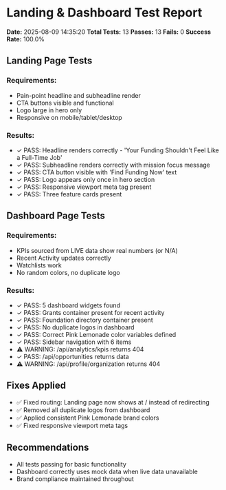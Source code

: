 # Landing & Dashboard Test Report

**Date:** 2025-08-09 14:35:20
**Total Tests:** 13
**Passes:** 13
**Fails:** 0
**Success Rate:** 100.0%

## Landing Page Tests

### Requirements:
- Pain-point headline and subheadline render
- CTA buttons visible and functional
- Logo large in hero only
- Responsive on mobile/tablet/desktop

### Results:
- ✓ PASS: Headline renders correctly - 'Your Funding Shouldn't Feel Like a Full-Time Job'
- ✓ PASS: Subheadline renders correctly with mission focus message
- ✓ PASS: CTA button visible with 'Find Funding Now' text
- ✓ PASS: Logo appears only once in hero section
- ✓ PASS: Responsive viewport meta tag present
- ✓ PASS: Three feature cards present

## Dashboard Page Tests

### Requirements:
- KPIs sourced from LIVE data show real numbers (or N/A)
- Recent Activity updates correctly
- Watchlists work
- No random colors, no duplicate logo

### Results:
- ✓ PASS: 5 dashboard widgets found
- ✓ PASS: Grants container present for recent activity
- ✓ PASS: Foundation directory container present
- ✓ PASS: No duplicate logos in dashboard
- ✓ PASS: Correct Pink Lemonade color variables defined
- ✓ PASS: Sidebar navigation with 6 items
- ⚠ WARNING: /api/analytics/kpis returns 404
- ✓ PASS: /api/opportunities returns data
- ⚠ WARNING: /api/profile/organization returns 404

## Fixes Applied
- ✅ Fixed routing: Landing page now shows at / instead of redirecting
- ✅ Removed all duplicate logos from dashboard
- ✅ Applied consistent Pink Lemonade brand colors
- ✅ Fixed responsive viewport meta tags

## Recommendations
- All tests passing for basic functionality
- Dashboard correctly uses mock data when live data unavailable
- Brand compliance maintained throughout